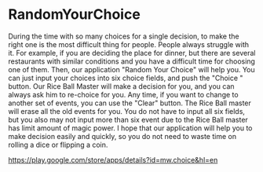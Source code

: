 # RandomYourChoice
During the time with so many choices for a single decision, to make the right one is the most difficult thing for people. People always struggle with it. For example, if you are deciding the place for dinner, but there are several restaurants with similar conditions and you have a difficult time for choosing one of them. Then, our application "Random Your Choice" will help you. You can just input your choices into six choice fields, and push the "Choice " button. Our Rice Ball Master will make a decision for you, and you can always ask him to re-choice for you. Any time, if you want to change to another set of events, you can use the "Clear" button. The Rice Ball master will erase all the old events for you. You do not have to input all six fields, but you also may not input more than six event due to the Rice Ball master has limit amount of magic power. I hope that our application will help you to make decision easily and quickly, so you do not need to waste time on rolling a dice or flipping a coin.

https://play.google.com/store/apps/details?id=mw.choice&hl=en